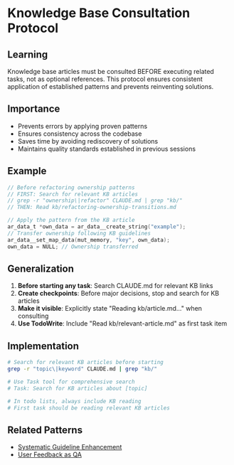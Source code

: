# Knowledge Base Consultation Protocol

## Learning
Knowledge base articles must be consulted BEFORE executing related tasks, not as optional references. This protocol ensures consistent application of established patterns and prevents reinventing solutions.

## Importance
- Prevents errors by applying proven patterns
- Ensures consistency across the codebase
- Saves time by avoiding rediscovery of solutions
- Maintains quality standards established in previous sessions

## Example
```c
// Before refactoring ownership patterns
// FIRST: Search for relevant KB articles
// grep -r "ownership\|refactor" CLAUDE.md | grep "kb/"
// THEN: Read kb/refactoring-ownership-transitions.md

// Apply the pattern from the KB article
ar_data_t *own_data = ar_data__create_string("example");
// Transfer ownership following KB guidelines
ar_data__set_map_data(mut_memory, "key", own_data);
own_data = NULL; // Ownership transferred
```

## Generalization
1. **Before starting any task**: Search CLAUDE.md for relevant KB links
2. **Create checkpoints**: Before major decisions, stop and search for KB articles
3. **Make it visible**: Explicitly state "Reading kb/article.md..." when consulting
4. **Use TodoWrite**: Include "Read kb/relevant-article.md" as first task item

## Implementation
```bash
# Search for relevant KB articles before starting
grep -r "topic\|keyword" CLAUDE.md | grep "kb/"

# Use Task tool for comprehensive search
# Task: Search for KB articles about [topic]

# In todo lists, always include KB reading
# First task should be reading relevant KB articles
```

## Related Patterns
- [Systematic Guideline Enhancement](systematic-guideline-enhancement.md)
- [User Feedback as QA](user-feedback-as-qa.md)